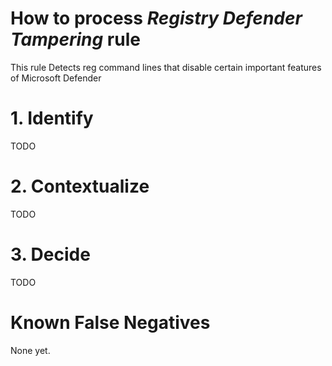 # How to process *Registry Defender Tampering* rule
This rule Detects reg command lines that disable certain important features of Microsoft Defender

# 1. Identify
TODO

# 2. Contextualize
TODO

# 3. Decide
TODO

# Known False Negatives
None yet.
